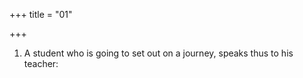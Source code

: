 +++
title = "01"

+++
1. A student who is going to set out on a journey, speaks thus to his teacher:
